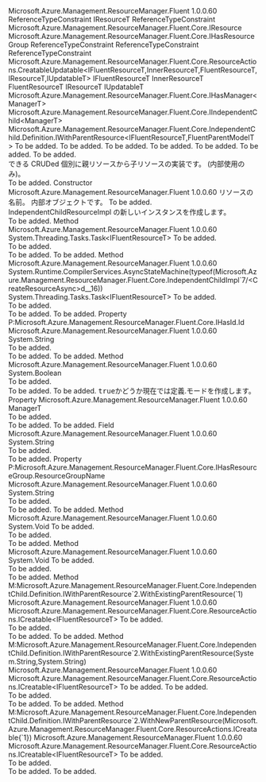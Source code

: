 <Type Name="IndependentChildImpl&lt;IFluentResourceT,FluentParentModelT,InnerResourceT,FluentResourceT,IResourceT,IUpdatableT,ManagerT&gt;" FullName="Microsoft.Azure.Management.ResourceManager.Fluent.Core.IndependentChildImpl&lt;IFluentResourceT,FluentParentModelT,InnerResourceT,FluentResourceT,IResourceT,IUpdatableT,ManagerT&gt;">
  <TypeSignature Language="C#" Value="public abstract class IndependentChildImpl&lt;IFluentResourceT,FluentParentModelT,InnerResourceT,FluentResourceT,IResourceT,IUpdatableT,ManagerT&gt; : Microsoft.Azure.Management.ResourceManager.Fluent.Core.ResourceActions.CreatableUpdatable&lt;IFluentResourceT,InnerResourceT,FluentResourceT,IResourceT,IUpdatableT&gt;, Microsoft.Azure.Management.ResourceManager.Fluent.Core.IHasManager&lt;ManagerT&gt;, Microsoft.Azure.Management.ResourceManager.Fluent.Core.IIndependentChild&lt;ManagerT&gt;, Microsoft.Azure.Management.ResourceManager.Fluent.Core.IndependentChild.Definition.IWithParentResource&lt;IFluentResourceT,FluentParentModelT&gt; where IFluentResourceT : class, IResourceT where FluentParentModelT : class, IResource, IHasResourceGroup where FluentResourceT : class where IResourceT : class where IUpdatableT : class" />
  <TypeSignature Language="ILAsm" Value=".class public auto ansi abstract beforefieldinit IndependentChildImpl`7&lt;class (!IResourceT) IFluentResourceT, class (class Microsoft.Azure.Management.ResourceManager.Fluent.Core.IResource, class Microsoft.Azure.Management.ResourceManager.Fluent.Core.IHasResourceGroup) FluentParentModelT, InnerResourceT, class FluentResourceT, class IResourceT, class IUpdatableT, ManagerT&gt; extends Microsoft.Azure.Management.ResourceManager.Fluent.Core.ResourceActions.CreatableUpdatable`5&lt;!IFluentResourceT, !InnerResourceT, !FluentResourceT, !IResourceT, !IUpdatableT&gt; implements class Microsoft.Azure.Management.ResourceManager.Fluent.Core.IHasId, class Microsoft.Azure.Management.ResourceManager.Fluent.Core.IHasManager`1&lt;!ManagerT&gt;, class Microsoft.Azure.Management.ResourceManager.Fluent.Core.IHasName, class Microsoft.Azure.Management.ResourceManager.Fluent.Core.IHasResourceGroup, class Microsoft.Azure.Management.ResourceManager.Fluent.Core.IIndependentChild`1&lt;!ManagerT&gt;, class Microsoft.Azure.Management.ResourceManager.Fluent.Core.IndependentChild.Definition.IWithParentResource`2&lt;!IFluentResourceT, !FluentParentModelT&gt;" />
  <TypeSignature Language="DocId" Value="T:Microsoft.Azure.Management.ResourceManager.Fluent.Core.IndependentChildImpl`7" />
  <TypeSignature Language="VB.NET" Value="Public MustInherit Class IndependentChildImpl(Of IFluentResourceT, FluentParentModelT, InnerResourceT, FluentResourceT, IResourceT, IUpdatableT, ManagerT)&#xA;Inherits CreatableUpdatable(Of IFluentResourceT, InnerResourceT, FluentResourceT, IResourceT, IUpdatableT)&#xA;Implements IHasManager(Of ManagerT), IIndependentChild(Of ManagerT), IWithParentResource(Of IFluentResourceT, FluentParentModelT)" />
  <TypeSignature Language="F#" Value="type IndependentChildImpl&lt;#'IResourceT, 'FluentParentModelT, 'InnerResourceT, 'FluentResourceT, 'IResourceT, 'IUpdatableT, 'ManagerT (requires 'FluentParentModelT : null and 'FluentParentModelT :&gt; IResource and 'FluentParentModelT :&gt; IHasResourceGroup and 'FluentResourceT : null and 'IResourceT : null and 'IUpdatableT : null)&gt; = class&#xA;    inherit CreatableUpdatable&lt;#'IResourceT, 'InnerResourceT, 'FluentResourceT, 'IResourceT, 'IUpdatableT (requires 'FluentResourceT : null and 'IResourceT : null and 'IUpdatableT : null)&gt;&#xA;    interface IIndependentChild&lt;'ManagerT&gt;&#xA;    interface IHasName&#xA;    interface IHasId&#xA;    interface IHasResourceGroup&#xA;    interface IHasManager&lt;'ManagerT&gt;&#xA;    interface IWithParentResource&lt;#'IResourceT, 'FluentParentModelT (requires 'FluentParentModelT : null and 'FluentParentModelT :&gt; IResource and 'FluentParentModelT :&gt; IHasResourceGroup)&gt;" />
  <AssemblyInfo>
    <AssemblyName>Microsoft.Azure.Management.ResourceManager.Fluent</AssemblyName>
    <AssemblyVersion>1.0.0.60</AssemblyVersion>
  </AssemblyInfo>
  <TypeParameters>
    <TypeParameter Name="IFluentResourceT">
      <Constraints>
        <ParameterAttribute>ReferenceTypeConstraint</ParameterAttribute>
        <BaseTypeName>IResourceT</BaseTypeName>
      </Constraints>
    </TypeParameter>
    <TypeParameter Name="FluentParentModelT">
      <Constraints>
        <ParameterAttribute>ReferenceTypeConstraint</ParameterAttribute>
        <InterfaceName>Microsoft.Azure.Management.ResourceManager.Fluent.Core.IResource</InterfaceName>
        <InterfaceName>Microsoft.Azure.Management.ResourceManager.Fluent.Core.IHasResourceGroup</InterfaceName>
      </Constraints>
    </TypeParameter>
    <TypeParameter Name="InnerResourceT" />
    <TypeParameter Name="FluentResourceT">
      <Constraints>
        <ParameterAttribute>ReferenceTypeConstraint</ParameterAttribute>
      </Constraints>
    </TypeParameter>
    <TypeParameter Name="IResourceT">
      <Constraints>
        <ParameterAttribute>ReferenceTypeConstraint</ParameterAttribute>
      </Constraints>
    </TypeParameter>
    <TypeParameter Name="IUpdatableT">
      <Constraints>
        <ParameterAttribute>ReferenceTypeConstraint</ParameterAttribute>
      </Constraints>
    </TypeParameter>
    <TypeParameter Name="ManagerT" />
  </TypeParameters>
  <Base>
    <BaseTypeName>Microsoft.Azure.Management.ResourceManager.Fluent.Core.ResourceActions.CreatableUpdatable&lt;IFluentResourceT,InnerResourceT,FluentResourceT,IResourceT,IUpdatableT&gt;</BaseTypeName>
    <BaseTypeArguments>
      <BaseTypeArgument TypeParamName="IFluentResourceT">IFluentResourceT</BaseTypeArgument>
      <BaseTypeArgument TypeParamName="InnerResourceT">InnerResourceT</BaseTypeArgument>
      <BaseTypeArgument TypeParamName="FluentResourceT">FluentResourceT</BaseTypeArgument>
      <BaseTypeArgument TypeParamName="IResourceT">IResourceT</BaseTypeArgument>
      <BaseTypeArgument TypeParamName="IUpdatableT">IUpdatableT</BaseTypeArgument>
    </BaseTypeArguments>
  </Base>
  <Interfaces>
    <Interface>
      <InterfaceName>Microsoft.Azure.Management.ResourceManager.Fluent.Core.IHasManager&lt;ManagerT&gt;</InterfaceName>
    </Interface>
    <Interface>
      <InterfaceName>Microsoft.Azure.Management.ResourceManager.Fluent.Core.IIndependentChild&lt;ManagerT&gt;</InterfaceName>
    </Interface>
    <Interface>
      <InterfaceName>Microsoft.Azure.Management.ResourceManager.Fluent.Core.IndependentChild.Definition.IWithParentResource&lt;IFluentResourceT,FluentParentModelT&gt;</InterfaceName>
    </Interface>
  </Interfaces>
  <Docs>
    <typeparam name="IFluentResourceT">To be added.</typeparam>
    <typeparam name="FluentParentModelT">To be added.</typeparam>
    <typeparam name="InnerResourceT">To be added.</typeparam>
    <typeparam name="FluentResourceT">To be added.</typeparam>
    <typeparam name="IResourceT">To be added.</typeparam>
    <typeparam name="IUpdatableT">To be added.</typeparam>
    <typeparam name="ManagerT">To be added.</typeparam>
    <summary>
             できる CRUDed 個別に親リソースから子リソースの実装です。
             (内部使用のみ)。
             </summary>
    <remarks>To be added.</remarks>
  </Docs>
  <Members>
    <Member MemberName=".ctor">
      <MemberSignature Language="C#" Value="protected IndependentChildImpl (string name, InnerResourceT innerObject, ManagerT manager);" />
      <MemberSignature Language="ILAsm" Value=".method familyhidebysig specialname rtspecialname instance void .ctor(string name, !InnerResourceT innerObject, !ManagerT manager) cil managed" />
      <MemberSignature Language="DocId" Value="M:Microsoft.Azure.Management.ResourceManager.Fluent.Core.IndependentChildImpl`7.#ctor(System.String,`2,`6)" />
      <MemberSignature Language="VB.NET" Value="Protected Sub New (name As String, innerObject As InnerResourceT, manager As ManagerT)" />
      <MemberSignature Language="F#" Value="new Microsoft.Azure.Management.ResourceManager.Fluent.Core.IndependentChildImpl&lt;#'IResourceT, 'FluentParentModelT, 'InnerResourceT, 'FluentResourceT, 'IResourceT, 'IUpdatableT, 'ManagerT (requires 'FluentParentModelT : null and 'FluentParentModelT :&gt; Microsoft.Azure.Management.ResourceManager.Fluent.Core.IResource and 'FluentParentModelT :&gt; Microsoft.Azure.Management.ResourceManager.Fluent.Core.IHasResourceGroup and 'FluentResourceT : null and 'IResourceT : null and 'IUpdatableT : null)&gt; : string * 'InnerResourceT * 'ManagerT -&gt; Microsoft.Azure.Management.ResourceManager.Fluent.Core.IndependentChildImpl&lt;#'IResourceT, 'FluentParentModelT, 'InnerResourceT, 'FluentResourceT, 'IResourceT, 'IUpdatableT, 'ManagerT (requires 'FluentParentModelT : null and 'FluentParentModelT :&gt; Microsoft.Azure.Management.ResourceManager.Fluent.Core.IResource and 'FluentParentModelT :&gt; Microsoft.Azure.Management.ResourceManager.Fluent.Core.IHasResourceGroup and 'FluentResourceT : null and 'IResourceT : null and 'IUpdatableT : null)&gt;" Usage="new Microsoft.Azure.Management.ResourceManager.Fluent.Core.IndependentChildImpl&lt;#'IResourceT, 'FluentParentModelT, 'InnerResourceT, 'FluentResourceT, 'IResourceT, 'IUpdatableT, 'ManagerT (requires 'FluentParentModelT : null and 'FluentParentModelT :&gt; Microsoft.Azure.Management.ResourceManager.Fluent.Core.IResource and 'FluentParentModelT :&gt; Microsoft.Azure.Management.ResourceManager.Fluent.Core.IHasResourceGroup and 'FluentResourceT : null and 'IResourceT : null and 'IUpdatableT : null)&gt; (name, innerObject, manager)" />
      <MemberType>Constructor</MemberType>
      <AssemblyInfo>
        <AssemblyName>Microsoft.Azure.Management.ResourceManager.Fluent</AssemblyName>
        <AssemblyVersion>1.0.0.60</AssemblyVersion>
      </AssemblyInfo>
      <Parameters>
        <Parameter Name="name" Type="System.String" />
        <Parameter Name="innerObject" Type="InnerResourceT" />
        <Parameter Name="manager" Type="ManagerT" />
      </Parameters>
      <Docs>
        <param name="name">リソースの名前。</param>
        <param name="innerObject">内部オブジェクトです。</param>
        <param name="manager">To be added.</param>
        <summary>
             IndependentChildResourceImpl の新しいインスタンスを作成します。
             </summary>
        <remarks>To be added.</remarks>
      </Docs>
    </Member>
    <Member MemberName="CreateChildResourceAsync">
      <MemberSignature Language="C#" Value="protected abstract System.Threading.Tasks.Task&lt;IFluentResourceT&gt; CreateChildResourceAsync (System.Threading.CancellationToken cancellationToken = null);" />
      <MemberSignature Language="ILAsm" Value=".method familyhidebysig newslot virtual instance class System.Threading.Tasks.Task`1&lt;!IFluentResourceT&gt; CreateChildResourceAsync(valuetype System.Threading.CancellationToken cancellationToken) cil managed" />
      <MemberSignature Language="DocId" Value="M:Microsoft.Azure.Management.ResourceManager.Fluent.Core.IndependentChildImpl`7.CreateChildResourceAsync(System.Threading.CancellationToken)" />
      <MemberSignature Language="F#" Value="abstract member CreateChildResourceAsync : System.Threading.CancellationToken -&gt; System.Threading.Tasks.Task&lt;#'IResourceT&gt;" Usage="independentChildImpl.CreateChildResourceAsync cancellationToken" />
      <MemberType>Method</MemberType>
      <AssemblyInfo>
        <AssemblyName>Microsoft.Azure.Management.ResourceManager.Fluent</AssemblyName>
        <AssemblyVersion>1.0.0.60</AssemblyVersion>
      </AssemblyInfo>
      <ReturnValue>
        <ReturnType>System.Threading.Tasks.Task&lt;IFluentResourceT&gt;</ReturnType>
      </ReturnValue>
      <Parameters>
        <Parameter Name="cancellationToken" Type="System.Threading.CancellationToken" />
      </Parameters>
      <Docs>
        <param name="cancellationToken">To be added.</param>
        <summary>To be added.</summary>
        <returns>To be added.</returns>
        <remarks>To be added.</remarks>
      </Docs>
    </Member>
    <Member MemberName="CreateResourceAsync">
      <MemberSignature Language="C#" Value="public override System.Threading.Tasks.Task&lt;IFluentResourceT&gt; CreateResourceAsync (System.Threading.CancellationToken cancellationToken = null);" />
      <MemberSignature Language="ILAsm" Value=".method public hidebysig virtual instance class System.Threading.Tasks.Task`1&lt;!IFluentResourceT&gt; CreateResourceAsync(valuetype System.Threading.CancellationToken cancellationToken) cil managed" />
      <MemberSignature Language="DocId" Value="M:Microsoft.Azure.Management.ResourceManager.Fluent.Core.IndependentChildImpl`7.CreateResourceAsync(System.Threading.CancellationToken)" />
      <MemberSignature Language="F#" Value="override this.CreateResourceAsync : System.Threading.CancellationToken -&gt; System.Threading.Tasks.Task&lt;#'IResourceT&gt;" Usage="independentChildImpl.CreateResourceAsync cancellationToken" />
      <MemberType>Method</MemberType>
      <AssemblyInfo>
        <AssemblyName>Microsoft.Azure.Management.ResourceManager.Fluent</AssemblyName>
        <AssemblyVersion>1.0.0.60</AssemblyVersion>
      </AssemblyInfo>
      <Attributes>
        <Attribute>
          <AttributeName>System.Runtime.CompilerServices.AsyncStateMachine(typeof(Microsoft.Azure.Management.ResourceManager.Fluent.Core.IndependentChildImpl`7/&lt;CreateResourceAsync&gt;d__16))</AttributeName>
        </Attribute>
      </Attributes>
      <ReturnValue>
        <ReturnType>System.Threading.Tasks.Task&lt;IFluentResourceT&gt;</ReturnType>
      </ReturnValue>
      <Parameters>
        <Parameter Name="cancellationToken" Type="System.Threading.CancellationToken" />
      </Parameters>
      <Docs>
        <param name="cancellationToken">To be added.</param>
        <summary>To be added.</summary>
        <returns>To be added.</returns>
        <remarks>To be added.</remarks>
      </Docs>
    </Member>
    <Member MemberName="Id">
      <MemberSignature Language="C#" Value="public abstract string Id { get; }" />
      <MemberSignature Language="ILAsm" Value=".property instance string Id" />
      <MemberSignature Language="DocId" Value="P:Microsoft.Azure.Management.ResourceManager.Fluent.Core.IndependentChildImpl`7.Id" />
      <MemberSignature Language="VB.NET" Value="Public MustOverride ReadOnly Property Id As String" />
      <MemberSignature Language="F#" Value="member this.Id : string" Usage="Microsoft.Azure.Management.ResourceManager.Fluent.Core.IndependentChildImpl&lt;#'IResourceT, 'FluentParentModelT, 'InnerResourceT, 'FluentResourceT, 'IResourceT, 'IUpdatableT, 'ManagerT (requires 'FluentParentModelT : null and 'FluentParentModelT :&gt; Microsoft.Azure.Management.ResourceManager.Fluent.Core.IResource and 'FluentParentModelT :&gt; Microsoft.Azure.Management.ResourceManager.Fluent.Core.IHasResourceGroup and 'FluentResourceT : null and 'IResourceT : null and 'IUpdatableT : null)&gt;.Id" />
      <MemberType>Property</MemberType>
      <Implements>
        <InterfaceMember>P:Microsoft.Azure.Management.ResourceManager.Fluent.Core.IHasId.Id</InterfaceMember>
      </Implements>
      <AssemblyInfo>
        <AssemblyName>Microsoft.Azure.Management.ResourceManager.Fluent</AssemblyName>
        <AssemblyVersion>1.0.0.60</AssemblyVersion>
      </AssemblyInfo>
      <ReturnValue>
        <ReturnType>System.String</ReturnType>
      </ReturnValue>
      <Docs>
        <summary>To be added.</summary>
        <value>To be added.</value>
        <remarks>To be added.</remarks>
      </Docs>
    </Member>
    <Member MemberName="IsInCreateMode">
      <MemberSignature Language="C#" Value="public bool IsInCreateMode ();" />
      <MemberSignature Language="ILAsm" Value=".method public hidebysig instance bool IsInCreateMode() cil managed" />
      <MemberSignature Language="DocId" Value="M:Microsoft.Azure.Management.ResourceManager.Fluent.Core.IndependentChildImpl`7.IsInCreateMode" />
      <MemberSignature Language="VB.NET" Value="Public Function IsInCreateMode () As Boolean" />
      <MemberSignature Language="F#" Value="member this.IsInCreateMode : unit -&gt; bool" Usage="independentChildImpl.IsInCreateMode " />
      <MemberType>Method</MemberType>
      <AssemblyInfo>
        <AssemblyName>Microsoft.Azure.Management.ResourceManager.Fluent</AssemblyName>
        <AssemblyVersion>1.0.0.60</AssemblyVersion>
      </AssemblyInfo>
      <ReturnValue>
        <ReturnType>System.Boolean</ReturnType>
      </ReturnValue>
      <Parameters />
      <Docs>
        <summary>To be added.</summary>
        <returns>To be added.</returns>
        <remarks>To be added.</remarks>
        <return>
          <tt>true</tt>かどうか現在では定義.モードを作成します。</return>
      </Docs>
    </Member>
    <Member MemberName="Manager">
      <MemberSignature Language="C#" Value="public ManagerT Manager { get; }" />
      <MemberSignature Language="ILAsm" Value=".property instance !ManagerT Manager" />
      <MemberSignature Language="DocId" Value="P:Microsoft.Azure.Management.ResourceManager.Fluent.Core.IndependentChildImpl`7.Manager" />
      <MemberSignature Language="VB.NET" Value="Public ReadOnly Property Manager As ManagerT" />
      <MemberSignature Language="F#" Value="member this.Manager : 'ManagerT" Usage="Microsoft.Azure.Management.ResourceManager.Fluent.Core.IndependentChildImpl&lt;#'IResourceT, 'FluentParentModelT, 'InnerResourceT, 'FluentResourceT, 'IResourceT, 'IUpdatableT, 'ManagerT (requires 'FluentParentModelT : null and 'FluentParentModelT :&gt; Microsoft.Azure.Management.ResourceManager.Fluent.Core.IResource and 'FluentParentModelT :&gt; Microsoft.Azure.Management.ResourceManager.Fluent.Core.IHasResourceGroup and 'FluentResourceT : null and 'IResourceT : null and 'IUpdatableT : null)&gt;.Manager" />
      <MemberType>Property</MemberType>
      <AssemblyInfo>
        <AssemblyName>Microsoft.Azure.Management.ResourceManager.Fluent</AssemblyName>
        <AssemblyVersion>1.0.0.60</AssemblyVersion>
      </AssemblyInfo>
      <ReturnValue>
        <ReturnType>ManagerT</ReturnType>
      </ReturnValue>
      <Docs>
        <summary>To be added.</summary>
        <value>To be added.</value>
        <remarks>To be added.</remarks>
      </Docs>
    </Member>
    <Member MemberName="parentName">
      <MemberSignature Language="C#" Value="protected string parentName;" />
      <MemberSignature Language="ILAsm" Value=".field family string parentName" />
      <MemberSignature Language="DocId" Value="F:Microsoft.Azure.Management.ResourceManager.Fluent.Core.IndependentChildImpl`7.parentName" />
      <MemberSignature Language="VB.NET" Value="Protected parentName As String " />
      <MemberSignature Language="F#" Value="val mutable parentName : string" Usage="Microsoft.Azure.Management.ResourceManager.Fluent.Core.IndependentChildImpl&lt;#'IResourceT, 'FluentParentModelT, 'InnerResourceT, 'FluentResourceT, 'IResourceT, 'IUpdatableT, 'ManagerT (requires 'FluentParentModelT : null and 'FluentParentModelT :&gt; Microsoft.Azure.Management.ResourceManager.Fluent.Core.IResource and 'FluentParentModelT :&gt; Microsoft.Azure.Management.ResourceManager.Fluent.Core.IHasResourceGroup and 'FluentResourceT : null and 'IResourceT : null and 'IUpdatableT : null)&gt;.parentName" />
      <MemberType>Field</MemberType>
      <AssemblyInfo>
        <AssemblyName>Microsoft.Azure.Management.ResourceManager.Fluent</AssemblyName>
        <AssemblyVersion>1.0.0.60</AssemblyVersion>
      </AssemblyInfo>
      <ReturnValue>
        <ReturnType>System.String</ReturnType>
      </ReturnValue>
      <Docs>
        <summary>To be added.</summary>
        <remarks>To be added.</remarks>
      </Docs>
    </Member>
    <Member MemberName="ResourceGroupName">
      <MemberSignature Language="C#" Value="public string ResourceGroupName { get; }" />
      <MemberSignature Language="ILAsm" Value=".property instance string ResourceGroupName" />
      <MemberSignature Language="DocId" Value="P:Microsoft.Azure.Management.ResourceManager.Fluent.Core.IndependentChildImpl`7.ResourceGroupName" />
      <MemberSignature Language="VB.NET" Value="Public ReadOnly Property ResourceGroupName As String" />
      <MemberSignature Language="F#" Value="member this.ResourceGroupName : string" Usage="Microsoft.Azure.Management.ResourceManager.Fluent.Core.IndependentChildImpl&lt;#'IResourceT, 'FluentParentModelT, 'InnerResourceT, 'FluentResourceT, 'IResourceT, 'IUpdatableT, 'ManagerT (requires 'FluentParentModelT : null and 'FluentParentModelT :&gt; Microsoft.Azure.Management.ResourceManager.Fluent.Core.IResource and 'FluentParentModelT :&gt; Microsoft.Azure.Management.ResourceManager.Fluent.Core.IHasResourceGroup and 'FluentResourceT : null and 'IResourceT : null and 'IUpdatableT : null)&gt;.ResourceGroupName" />
      <MemberType>Property</MemberType>
      <Implements>
        <InterfaceMember>P:Microsoft.Azure.Management.ResourceManager.Fluent.Core.IHasResourceGroup.ResourceGroupName</InterfaceMember>
      </Implements>
      <AssemblyInfo>
        <AssemblyName>Microsoft.Azure.Management.ResourceManager.Fluent</AssemblyName>
        <AssemblyVersion>1.0.0.60</AssemblyVersion>
      </AssemblyInfo>
      <ReturnValue>
        <ReturnType>System.String</ReturnType>
      </ReturnValue>
      <Docs>
        <summary>To be added.</summary>
        <value>To be added.</value>
        <remarks>To be added.</remarks>
      </Docs>
    </Member>
    <Member MemberName="SetInner">
      <MemberSignature Language="C#" Value="public override void SetInner (InnerResourceT inner);" />
      <MemberSignature Language="ILAsm" Value=".method public hidebysig virtual instance void SetInner(!InnerResourceT inner) cil managed" />
      <MemberSignature Language="DocId" Value="M:Microsoft.Azure.Management.ResourceManager.Fluent.Core.IndependentChildImpl`7.SetInner(`2)" />
      <MemberSignature Language="VB.NET" Value="Public Overrides Sub SetInner (inner As InnerResourceT)" />
      <MemberSignature Language="F#" Value="override this.SetInner : 'InnerResourceT -&gt; unit" Usage="independentChildImpl.SetInner inner" />
      <MemberType>Method</MemberType>
      <AssemblyInfo>
        <AssemblyName>Microsoft.Azure.Management.ResourceManager.Fluent</AssemblyName>
        <AssemblyVersion>1.0.0.60</AssemblyVersion>
      </AssemblyInfo>
      <ReturnValue>
        <ReturnType>System.Void</ReturnType>
      </ReturnValue>
      <Parameters>
        <Parameter Name="inner" Type="InnerResourceT" />
      </Parameters>
      <Docs>
        <param name="inner">To be added.</param>
        <summary>To be added.</summary>
        <remarks>To be added.</remarks>
      </Docs>
    </Member>
    <Member MemberName="SetParentName">
      <MemberSignature Language="C#" Value="protected virtual void SetParentName (InnerResourceT inner);" />
      <MemberSignature Language="ILAsm" Value=".method familyhidebysig newslot virtual instance void SetParentName(!InnerResourceT inner) cil managed" />
      <MemberSignature Language="DocId" Value="M:Microsoft.Azure.Management.ResourceManager.Fluent.Core.IndependentChildImpl`7.SetParentName(`2)" />
      <MemberSignature Language="VB.NET" Value="Protected Overridable Sub SetParentName (inner As InnerResourceT)" />
      <MemberSignature Language="F#" Value="abstract member SetParentName : 'InnerResourceT -&gt; unit&#xA;override this.SetParentName : 'InnerResourceT -&gt; unit" Usage="independentChildImpl.SetParentName inner" />
      <MemberType>Method</MemberType>
      <AssemblyInfo>
        <AssemblyName>Microsoft.Azure.Management.ResourceManager.Fluent</AssemblyName>
        <AssemblyVersion>1.0.0.60</AssemblyVersion>
      </AssemblyInfo>
      <ReturnValue>
        <ReturnType>System.Void</ReturnType>
      </ReturnValue>
      <Parameters>
        <Parameter Name="inner" Type="InnerResourceT" />
      </Parameters>
      <Docs>
        <param name="inner">To be added.</param>
        <summary>To be added.</summary>
        <remarks>To be added.</remarks>
      </Docs>
    </Member>
    <Member MemberName="WithExistingParentResource">
      <MemberSignature Language="C#" Value="public virtual Microsoft.Azure.Management.ResourceManager.Fluent.Core.ResourceActions.ICreatable&lt;IFluentResourceT&gt; WithExistingParentResource (FluentParentModelT existingParentResource);" />
      <MemberSignature Language="ILAsm" Value=".method public hidebysig newslot virtual instance class Microsoft.Azure.Management.ResourceManager.Fluent.Core.ResourceActions.ICreatable`1&lt;!IFluentResourceT&gt; WithExistingParentResource(!FluentParentModelT existingParentResource) cil managed" />
      <MemberSignature Language="DocId" Value="M:Microsoft.Azure.Management.ResourceManager.Fluent.Core.IndependentChildImpl`7.WithExistingParentResource(`1)" />
      <MemberSignature Language="VB.NET" Value="Public Overridable Function WithExistingParentResource (existingParentResource As FluentParentModelT) As ICreatable(Of IFluentResourceT)" />
      <MemberSignature Language="F#" Value="abstract member WithExistingParentResource : 'FluentParentModelT -&gt; Microsoft.Azure.Management.ResourceManager.Fluent.Core.ResourceActions.ICreatable&lt;#'IResourceT&gt;&#xA;override this.WithExistingParentResource : 'FluentParentModelT -&gt; Microsoft.Azure.Management.ResourceManager.Fluent.Core.ResourceActions.ICreatable&lt;#'IResourceT&gt;" Usage="independentChildImpl.WithExistingParentResource existingParentResource" />
      <MemberType>Method</MemberType>
      <Implements>
        <InterfaceMember>M:Microsoft.Azure.Management.ResourceManager.Fluent.Core.IndependentChild.Definition.IWithParentResource`2.WithExistingParentResource(`1)</InterfaceMember>
      </Implements>
      <AssemblyInfo>
        <AssemblyName>Microsoft.Azure.Management.ResourceManager.Fluent</AssemblyName>
        <AssemblyVersion>1.0.0.60</AssemblyVersion>
      </AssemblyInfo>
      <ReturnValue>
        <ReturnType>Microsoft.Azure.Management.ResourceManager.Fluent.Core.ResourceActions.ICreatable&lt;IFluentResourceT&gt;</ReturnType>
      </ReturnValue>
      <Parameters>
        <Parameter Name="existingParentResource" Type="FluentParentModelT" />
      </Parameters>
      <Docs>
        <param name="existingParentResource">To be added.</param>
        <summary>To be added.</summary>
        <returns>To be added.</returns>
        <remarks>To be added.</remarks>
      </Docs>
    </Member>
    <Member MemberName="WithExistingParentResource">
      <MemberSignature Language="C#" Value="public Microsoft.Azure.Management.ResourceManager.Fluent.Core.ResourceActions.ICreatable&lt;IFluentResourceT&gt; WithExistingParentResource (string groupName, string parentName);" />
      <MemberSignature Language="ILAsm" Value=".method public hidebysig newslot virtual instance class Microsoft.Azure.Management.ResourceManager.Fluent.Core.ResourceActions.ICreatable`1&lt;!IFluentResourceT&gt; WithExistingParentResource(string groupName, string parentName) cil managed" />
      <MemberSignature Language="DocId" Value="M:Microsoft.Azure.Management.ResourceManager.Fluent.Core.IndependentChildImpl`7.WithExistingParentResource(System.String,System.String)" />
      <MemberSignature Language="VB.NET" Value="Public Function WithExistingParentResource (groupName As String, parentName As String) As ICreatable(Of IFluentResourceT)" />
      <MemberSignature Language="F#" Value="abstract member WithExistingParentResource : string * string -&gt; Microsoft.Azure.Management.ResourceManager.Fluent.Core.ResourceActions.ICreatable&lt;#'IResourceT&gt;&#xA;override this.WithExistingParentResource : string * string -&gt; Microsoft.Azure.Management.ResourceManager.Fluent.Core.ResourceActions.ICreatable&lt;#'IResourceT&gt;" Usage="independentChildImpl.WithExistingParentResource (groupName, parentName)" />
      <MemberType>Method</MemberType>
      <Implements>
        <InterfaceMember>M:Microsoft.Azure.Management.ResourceManager.Fluent.Core.IndependentChild.Definition.IWithParentResource`2.WithExistingParentResource(System.String,System.String)</InterfaceMember>
      </Implements>
      <AssemblyInfo>
        <AssemblyName>Microsoft.Azure.Management.ResourceManager.Fluent</AssemblyName>
        <AssemblyVersion>1.0.0.60</AssemblyVersion>
      </AssemblyInfo>
      <ReturnValue>
        <ReturnType>Microsoft.Azure.Management.ResourceManager.Fluent.Core.ResourceActions.ICreatable&lt;IFluentResourceT&gt;</ReturnType>
      </ReturnValue>
      <Parameters>
        <Parameter Name="groupName" Type="System.String" />
        <Parameter Name="parentName" Type="System.String" />
      </Parameters>
      <Docs>
        <param name="groupName">To be added.</param>
        <param name="parentName">To be added.</param>
        <summary>To be added.</summary>
        <returns>To be added.</returns>
        <remarks>To be added.</remarks>
      </Docs>
    </Member>
    <Member MemberName="WithNewParentResource">
      <MemberSignature Language="C#" Value="public Microsoft.Azure.Management.ResourceManager.Fluent.Core.ResourceActions.ICreatable&lt;IFluentResourceT&gt; WithNewParentResource (Microsoft.Azure.Management.ResourceManager.Fluent.Core.ResourceActions.ICreatable&lt;FluentParentModelT&gt; parentResourceCreatable);" />
      <MemberSignature Language="ILAsm" Value=".method public hidebysig newslot virtual instance class Microsoft.Azure.Management.ResourceManager.Fluent.Core.ResourceActions.ICreatable`1&lt;!IFluentResourceT&gt; WithNewParentResource(class Microsoft.Azure.Management.ResourceManager.Fluent.Core.ResourceActions.ICreatable`1&lt;!FluentParentModelT&gt; parentResourceCreatable) cil managed" />
      <MemberSignature Language="DocId" Value="M:Microsoft.Azure.Management.ResourceManager.Fluent.Core.IndependentChildImpl`7.WithNewParentResource(Microsoft.Azure.Management.ResourceManager.Fluent.Core.ResourceActions.ICreatable{`1})" />
      <MemberSignature Language="VB.NET" Value="Public Function WithNewParentResource (parentResourceCreatable As ICreatable(Of FluentParentModelT)) As ICreatable(Of IFluentResourceT)" />
      <MemberSignature Language="F#" Value="abstract member WithNewParentResource : Microsoft.Azure.Management.ResourceManager.Fluent.Core.ResourceActions.ICreatable&lt;'FluentParentModelT (requires 'FluentParentModelT : null and 'FluentParentModelT :&gt; Microsoft.Azure.Management.ResourceManager.Fluent.Core.IResource and 'FluentParentModelT :&gt; Microsoft.Azure.Management.ResourceManager.Fluent.Core.IHasResourceGroup)&gt; -&gt; Microsoft.Azure.Management.ResourceManager.Fluent.Core.ResourceActions.ICreatable&lt;#'IResourceT&gt;&#xA;override this.WithNewParentResource : Microsoft.Azure.Management.ResourceManager.Fluent.Core.ResourceActions.ICreatable&lt;'FluentParentModelT (requires 'FluentParentModelT : null and 'FluentParentModelT :&gt; Microsoft.Azure.Management.ResourceManager.Fluent.Core.IResource and 'FluentParentModelT :&gt; Microsoft.Azure.Management.ResourceManager.Fluent.Core.IHasResourceGroup)&gt; -&gt; Microsoft.Azure.Management.ResourceManager.Fluent.Core.ResourceActions.ICreatable&lt;#'IResourceT&gt;" Usage="independentChildImpl.WithNewParentResource parentResourceCreatable" />
      <MemberType>Method</MemberType>
      <Implements>
        <InterfaceMember>M:Microsoft.Azure.Management.ResourceManager.Fluent.Core.IndependentChild.Definition.IWithParentResource`2.WithNewParentResource(Microsoft.Azure.Management.ResourceManager.Fluent.Core.ResourceActions.ICreatable{`1})</InterfaceMember>
      </Implements>
      <AssemblyInfo>
        <AssemblyName>Microsoft.Azure.Management.ResourceManager.Fluent</AssemblyName>
        <AssemblyVersion>1.0.0.60</AssemblyVersion>
      </AssemblyInfo>
      <ReturnValue>
        <ReturnType>Microsoft.Azure.Management.ResourceManager.Fluent.Core.ResourceActions.ICreatable&lt;IFluentResourceT&gt;</ReturnType>
      </ReturnValue>
      <Parameters>
        <Parameter Name="parentResourceCreatable" Type="Microsoft.Azure.Management.ResourceManager.Fluent.Core.ResourceActions.ICreatable&lt;FluentParentModelT&gt;" />
      </Parameters>
      <Docs>
        <param name="parentResourceCreatable">To be added.</param>
        <summary>To be added.</summary>
        <returns>To be added.</returns>
        <remarks>To be added.</remarks>
      </Docs>
    </Member>
  </Members>
</Type>